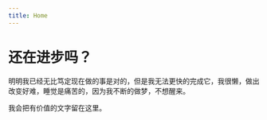 ```yaml
---
title: Home
---
```


# 还在进步吗？

明明我已经无比笃定现在做的事是对的，但是我无法更快的完成它，我很懒，做出改变好难，睡觉是痛苦的，因为我不断的做梦，不想醒来。

我会把有价值的文字留在这里。


